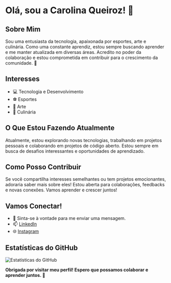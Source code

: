 # Olá, sou a Carolina Queiroz! 👋

## Sobre Mim
Sou uma entusiasta da tecnologia, apaixonada por esportes, arte e culinária. Como uma constante aprendiz, estou sempre buscando aprender e me manter atualizada em diversas áreas. Acredito no poder da colaboração e estou comprometida em contribuir para o crescimento da comunidade. 🤖

## Interesses
- 💻 Tecnologia e Desenvolvimento
- ⚽ Esportes
- 🎨 Arte
- 🍳 Culinária

## O Que Estou Fazendo Atualmente
Atualmente, estou explorando novas tecnologias, trabalhando em projetos pessoais e colaborando em projetos de código aberto. Estou sempre em busca de desafios interessantes e oportunidades de aprendizado.

## Como Posso Contribuir
Se você compartilha interesses semelhantes ou tem projetos emocionantes, adoraria saber mais sobre eles! Estou aberta para colaborações, feedbacks e novas conexões. Vamos aprender e crescer juntos!

## Vamos Conectar!
- 💬 Sinta-se à vontade para me enviar uma mensagem.
- 📫 [LinkedIn](https://www.linkedin.com/in/carolina-queiroz-249144189/)
- 🌐 [Instagram](https://www.instagram.com/caqueirozx)

## Estatísticas do GitHub
![Estatísticas do GitHub](https://github-readme-stats.vercel.app/api?username=caqueirozdev&show_icons=true&theme=dark)

**Obrigada por visitar meu perfil! Espero que possamos colaborar e aprender juntos. 🚀**
